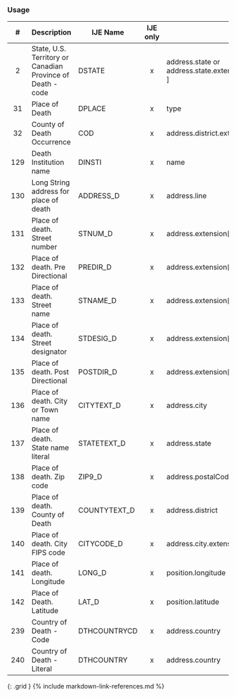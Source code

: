 ### Usage


| **#** |  **Description**   |  **IJE Name**   | IJE only |  **Field**  |  **Type**  | **Value Set**  |
| :---------: | ------------- | ------------ | :----------: |---------- | -------- | -------- |
| 2 | State, U.S. Territory or Canadian Province of Death - code | DSTATE| x|address.state or address.state.extension[nationalReportingJurisdictionId ] | codeable | [StatesTerritoriesProvincesVS] or [JurisdictionVS] | 
| 31 | Place of Death | DPLACE| x|type | codeable | [PlaceOfDeathVS] | 
| 32 | County of Death Occurrence | COD| x|address.district.extension[countyCode] | integer | see [CountyCodes] | 
| 129 | Death Institution name | DINSTI| x|name | string  |  | 
| 130 | Long String address for place of death | ADDRESS_D| x|address.line | string  |  | 
| 131 | Place of death. Street number | STNUM_D| x|address.extension[stnum] | string |  | 
| 132 | Place of death. Pre Directional | PREDIR_D| x|address.extension[predir] | string |  | 
| 133 | Place of death. Street name | STNAME_D| x|address.extension[stname] | string |  | 
| 134 | Place of death. Street designator | STDESIG_D| x|address.extension[stdesig] | string |  | 
| 135 | Place of death. Post Directional | POSTDIR_D| x|address.extension[postdir] | string |  | 
| 136 | Place of death. City or Town name | CITYTEXT_D| x|address.city | string |  | 
| 137 | Place of death. State name literal | STATETEXT_D| x|address.state | string |  | 
| 138 | Place of death. Zip code | ZIP9_D| x|address.postalCode | string |  | 
| 139 | Place of death. County of Death | COUNTYTEXT_D| x|address.district | string |  | 
| 140 | Place of death. City FIPS code | CITYCODE_D| x|address.city.extension[ cityCode] | integer | see [CityCodes] | 
| 141 | Place of death. Longitude | LONG_D| x|position.longitude | float |  | 
| 142 | Place of Death. Latitude | LAT_D| x|position.latitude | float |  | 
| 239 | Country of Death - Code | DTHCOUNTRYCD| x|address.country  | string  | Not Used.  For US Death certificates should be US | 
| 240 | Country of Death - Literal | DTHCOUNTRY| x|address.country  | string  | Not used. For US Death certificates should be US | 
{: .grid }
{% include markdown-link-references.md %}
